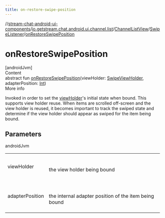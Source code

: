 ```yaml
---
title: on-restore-swipe-position
---
```

//[stream-chat-android-ui-components](../../../../index.md)/[io.getstream.chat.android.ui.channel.list](../../index.md)/[ChannelListView](../index.md)/[SwipeListener](index.md)/[onRestoreSwipePosition](onRestoreSwipePosition.md)



# onRestoreSwipePosition  
[androidJvm]  
Content  
abstract fun [onRestoreSwipePosition](onRestoreSwipePosition.md)(viewHolder: [SwipeViewHolder](../../../io.getstream.chat.android.ui.channel.list.adapter.viewholder/SwipeViewHolder/index.md), adapterPosition: [Int](https://kotlinlang.org/api/latest/jvm/stdlib/kotlin/-int/index.html))  
More info  


Invoked in order to set the [viewHolder](onRestoreSwipePosition.md)'s initial state when bound. This supports view holder reuse. When items are scrolled off-screen and the view holder is reused, it becomes important to track the swiped state and determine if the view holder should appear as swiped for the item being bound.



## Parameters  
  
androidJvm  
  
| | |
|---|---|
| <a name="io.getstream.chat.android.ui.channel.list/ChannelListView.SwipeListener/onRestoreSwipePosition/#io.getstream.chat.android.ui.channel.list.adapter.viewholder.SwipeViewHolder#kotlin.Int/PointingToDeclaration/"></a>viewHolder| <a name="io.getstream.chat.android.ui.channel.list/ChannelListView.SwipeListener/onRestoreSwipePosition/#io.getstream.chat.android.ui.channel.list.adapter.viewholder.SwipeViewHolder#kotlin.Int/PointingToDeclaration/"></a><br/><br/>the view holder being bound<br/><br/>|
| <a name="io.getstream.chat.android.ui.channel.list/ChannelListView.SwipeListener/onRestoreSwipePosition/#io.getstream.chat.android.ui.channel.list.adapter.viewholder.SwipeViewHolder#kotlin.Int/PointingToDeclaration/"></a>adapterPosition| <a name="io.getstream.chat.android.ui.channel.list/ChannelListView.SwipeListener/onRestoreSwipePosition/#io.getstream.chat.android.ui.channel.list.adapter.viewholder.SwipeViewHolder#kotlin.Int/PointingToDeclaration/"></a><br/><br/>the internal adapter position of the item being bound<br/><br/>|
  
  




